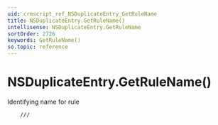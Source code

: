 ```yaml
---
uid: crmscript_ref_NSDuplicateEntry_GetRuleName
title: NSDuplicateEntry.GetRuleName()
intellisense: NSDuplicateEntry.GetRuleName
sortOrder: 2726
keywords: GetRuleName()
so.topic: reference
---
```


# NSDuplicateEntry.GetRuleName()

Identifying name for rule

    	///

